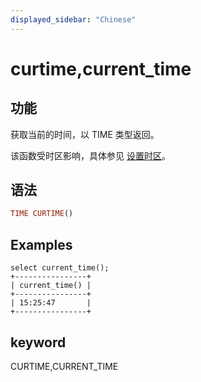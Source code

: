 ```yaml
---
displayed_sidebar: "Chinese"
---
```


# curtime,current_time

## 功能

获取当前的时间，以 TIME 类型返回。

该函数受时区影响，具体参见 [设置时区](../../../administration/timezone.md)。

## 语法

```Haskell
TIME CURTIME()
```

## Examples

```Plain Text
select current_time();
+----------------+
| current_time() |
+----------------+
| 15:25:47       |
+----------------+
```

## keyword

CURTIME,CURRENT_TIME
